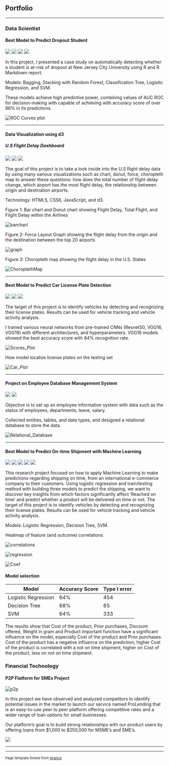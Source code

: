 ## Portfolio

---

### Data Scientist

#### Best Model to Predict Dropout Student

[![](https://img.shields.io/badge/Model-blue?logo=Models)](https://github.com/thinguyen3/student_dropout_prediction/commit/02068022fbf869cf3f4c4ace4b297cd82d7a7cd8) [![](https://img.shields.io/badge/Presentation-red?logo=Presentation)](https://github.com/thinguyen3/student_dropout_prediction/blob/main/doc/Presentation.pptx) [![](https://img.shields.io/badge/Report-red?logo=Report)](https://github.com/thinguyen3/student_dropout_prediction/blob/main/doc/report.docx) 
[![](https://img.shields.io/badge/View_on_GitHub-green?logo=GitHub)](https://github.com/thinguyen3/student_dropout_prediction)

In this project, I presented a case study on automatically detecting whether a student is at-risk of dropout at New Jersey City University using R and R Markdown report.

Models: Bagging, Stacking with Random Forest, Classification Tree, Logistic Regression, and SVM.

These models achieve high predictive power, combining values of AUC ROC for decision-making with capable of achieving with accuracy score of over 96% in its predictions. 

![ROC Curves plot](/images/ROCcurves.png "ROC Curves plot")

---
#### Data Visualization using d3

##### U.S Flight Delay Dashboard

[![](https://img.shields.io/badge/Presentation-red?logo=Presentation)](https://github.com/thinguyen3/d3_proj/blob/main/FINC560_Thi%20Diem%20My%20Nguyen_Final%20Project.pptx) 
[![](https://img.shields.io/badge/View_on_GitHub-green?logo=GitHub)](https://github.com/thinguyen3/d3_proj) [![](https://img.shields.io/badge/JavaScript-F7DF1E?logo=JavaScript)](https://github.com/thinguyen3/d3_proj/tree/main/scripts)

The goal of this project is to take a look inside into the U.S flight delay data by using many various visualizations such as chart, donut, force, choropleth map to answer these questions: how does the total number of flight delay change, which airport has the most flight delay, the relationship between origin and destination airports.

Technology: HTML5, CSS6, JavaScript, and d3.

Figure 1: Bar chart and Donut chart showing Flight Delay, Total Flight, and Flight Delay within the Airlines

![barchart](/images/barchart.png "Bar Chart")

Figure 2: Force Layout Graph showing the flight delay from the origin and the destination between the top 20 airports

![graph](/images/ForceLayoutGraph.png "Graph")

Figure 3: Choropleth map showing the flight delay in the U.S. States

![ChoroplethMap](/images/ChoroplethMap.png "Map")

---

#### Best Model to Predict Car License Plate Detection

[![](https://img.shields.io/badge/Run_in_Google_Colab-EE4C2C?logo=GoogleColab)](https://colab.research.google.com/drive/1TWdll3VPMMg90qZxWiJrsrIdRUT5AUH9) [![](https://img.shields.io/badge/Model-blue?logo=Models)](https://github.com/thinguyen3/car_license_plate_detection/blob/main/scripts/ThiNguyen_FInalProject_ML2%20submit.ipynb) [![](https://img.shields.io/badge/View_on_GitHub-green?logo=GitHub)](https://github.com/thinguyen3/car_license_plate_detection) 

The target of this project is to identify vehicles by detecting and recognizing their license plates. Results can be used for vehicle tracking and vehicle activity analysis.

I trained various neural networks from pre-trained CNNs (Resnet50, VGG16, VGG19) with different architectures, and hyperparameters. VGG16 models showed the best accuracy score with 84% recognition rate.

![Scores_Plot](/images/plot.png "Scores Plot")

How model localize license plates on the testing set

![Car_Plot](/images/car.png "Car Plot")

---

#### Project on Employee Database Management System

[![](https://img.shields.io/badge/Presentation-red?logo=Presentation)](https://github.com/thinguyen3/employee_database_management/blob/main/docs/Presentation.pdf) [![](https://img.shields.io/badge/Report-red?logo=Report)](https://github.com/thinguyen3/employee_database_management/blob/main/docs/Employee%20Database%20Management%20System.pdf) 

Objective is to set up an employee information system with data such as the status of employees, departments, leave, salary.

Collected entities, tables, and data types, and designed a relational database to store the data.

![Relational_Database](/images/ERD.png "ERD")

---

#### Best Model to Predict On-time Shipment with Machine Learning

[![](https://img.shields.io/badge/Run_in_Google_Colab-EE4C2C?logo=GoogleColab)](https://colab.research.google.com/drive/1bxXKo5suz7yBmiH2ol0DJPokOOjafoz5)
 [![](https://img.shields.io/badge/Model-blue?logo=Models)](https://github.com/thinguyen3/Predicting-on-time-shipment-with-Machine-Learning/blob/main/Google%20Colab.ipynb) [![](https://img.shields.io/badge/Presentation-red?logo=Presentation)](https://github.com/thinguyen3/Predicting-on-time-shipment-with-Machine-Learning/blob/main/Presentation.pdf) [![](https://img.shields.io/badge/Report-red?logo=Report)](https://github.com/thinguyen3/Predicting-on-time-shipment-with-Machine-Learning/blob/main/Report.pdf) [![](https://img.shields.io/badge/View_on_GitHub-green?logo=GitHub)](https://github.com/thinguyen3/Predicting-on-time-shipment-with-Machine-Learning) 

This research project focused on how to apply Machine Learning to make predictions regarding shipping on time, from an international e-commerce company to their customers. Using logistic regression and train/testing method with building three models to predict the shipping, we want to discover key insights from which factors significantly affect ‘Reached on time’ and predict whether a product will be delivered on time or not.
The target of this project is to identify vehicles by detecting and recognizing their license plates. Results can be used for vehicle tracking and vehicle activity analysis.

Models: Logistic Regression, Decision Tree, SVM.

Heatmap of feature (and outcome) correlations

![correlations](/images/corr.png)

![regression](/images/regression.png)

![Coef](/images/coef.png)

#### Model selection

|          Model	    |Accuracy Score	|Type I error|
|---------------------|---------------|------------|
|Logistic Regression	|64%	          |454         |
|Decision Tree	      |68%	          |65          |
|SVM	                |64%	          |333         |

The results show that Cost of the product, Prior purchases, Discount offered, Weight in gram and Product important function have a significant influence on the model, especially Cost of the product and Prior purchases. Cost of the product has a negative influence on the prediction, higher Cost of the product is correlated with a not on time shipment, higher on Cost of the product, less on not on time shipment. 

### Financial Technology

#### P2P Flatform for SMEs Project

![p2p](/images/p2p.png)

In this project we have observed and analyzed competitors to identify potential issues in the market to launch our service named ProLending that is an easy-to-use peer to peer platform offering competitive rates and a wider range of loan options for small businesses.

Our platform’s goal is to build strong relationships with our product users by offering loans from $1,000 to $250,000 for MSME’s and SME’s.

[![](https://img.shields.io/badge/Presentation-red?logo=Presentation)](https://github.com/thinguyen3/thinguyen3.github.io/blob/main/pdf/ProLendingPresentation.pdf)





---




---
<p style="font-size:11px">Page template forked from <a href="https://github.com/evanca/quick-portfolio">evanca</a></p>
<!-- Remove above link if you don't want to attibute -->
